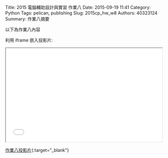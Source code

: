 Title: 2015 電腦輔助設計與實習 作業八
Date: 2015-09-19 11:41
Category: Python
Tags: pelican, publishing
Slug: 2015cp_hw_w8
Authors: 40323124
Summary: 作業八摘要

以下為作業八內容

利用 iframe 嵌入投影片:

<iframe src="40323124_cp_w8_p.html" width="500" height="300"></iframe>

[作業八投影片](40323124_cp_w8_p.html){:target="_blank"}

